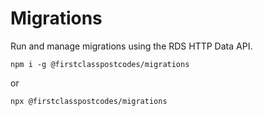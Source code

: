 # Migrations

Run and manage migrations using the RDS HTTP Data API.

```
npm i -g @firstclasspostcodes/migrations
```

or 

```
npx @firstclasspostcodes/migrations
```
